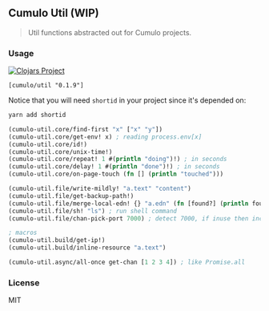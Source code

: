 
Cumulo Util (WIP)
------

> Util functions abstracted out for Cumulo projects.

### Usage

[![Clojars Project](https://img.shields.io/clojars/v/cumulo/util.svg)](https://clojars.org/cumulo/util)

```edn
[cumulo/util "0.1.9"]
```

Notice that you will need `shortid` in your project since it's depended on:

```bash
yarn add shortid
```

```clojure
(cumulo-util.core/find-first "x" ["x" "y"])
(cumulo-util.core/get-env! x) ; reading process.env[x]
(cumulo-util.core/id!)
(cumulo-util.core/unix-time!)
(cumulo-util.core/repeat! 1 #(println "doing")!) ; in seconds
(cumulo-util.core/delay! 1 #(println "done")!) ; in seconds
(cumulo-util.core/on-page-touch (fn [] (println "touched")))

(cumulo-util.file/write-mildly! "a.text" "content")
(cumulo-util.file/get-backup-path!)
(cumulo-util.file/merge-local-edn! {} "a.edn" (fn [found?] (println found?)))
(cumulo-util.file/sh! "ls") ; run shell command
(cumulo-util.file/chan-pick-port 7000) ; detect 7000, if inuse then inc the port

; macros
(cumulo-util.build/get-ip!)
(cumulo-util.build/inline-resource "a.text")

(cumulo-util.async/all-once get-chan [1 2 3 4]) ; like Promise.all
```

### License

MIT
